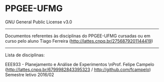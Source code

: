 # PPGEE-UFMG
GNU General Public License v3.0

----------

Documentos referentes às disciplinas do PPGEE-UFMG cursadas ou em curso pelo aluno Tiago Ferreira (http://lattes.cnpq.br/2756879201144419)

----------

Lista de disciplinas:

EEE933 - Planejamento e Análise de Experimentos \nProf. Felipe Campelo (http://lattes.cnpq.br/6799982843395323 / http://github.com/fcampelo)
Semestre letivo 2016/02 
